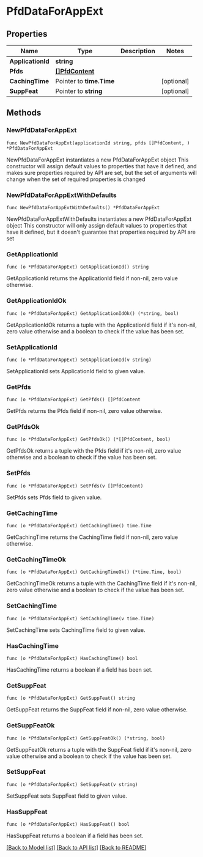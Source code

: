 # PfdDataForAppExt

## Properties

Name | Type | Description | Notes
------------ | ------------- | ------------- | -------------
**ApplicationId** | **string** |  | 
**Pfds** | [**[]PfdContent**](PfdContent.md) |  | 
**CachingTime** | Pointer to **time.Time** |  | [optional] 
**SuppFeat** | Pointer to **string** |  | [optional] 

## Methods

### NewPfdDataForAppExt

`func NewPfdDataForAppExt(applicationId string, pfds []PfdContent, ) *PfdDataForAppExt`

NewPfdDataForAppExt instantiates a new PfdDataForAppExt object
This constructor will assign default values to properties that have it defined,
and makes sure properties required by API are set, but the set of arguments
will change when the set of required properties is changed

### NewPfdDataForAppExtWithDefaults

`func NewPfdDataForAppExtWithDefaults() *PfdDataForAppExt`

NewPfdDataForAppExtWithDefaults instantiates a new PfdDataForAppExt object
This constructor will only assign default values to properties that have it defined,
but it doesn't guarantee that properties required by API are set

### GetApplicationId

`func (o *PfdDataForAppExt) GetApplicationId() string`

GetApplicationId returns the ApplicationId field if non-nil, zero value otherwise.

### GetApplicationIdOk

`func (o *PfdDataForAppExt) GetApplicationIdOk() (*string, bool)`

GetApplicationIdOk returns a tuple with the ApplicationId field if it's non-nil, zero value otherwise
and a boolean to check if the value has been set.

### SetApplicationId

`func (o *PfdDataForAppExt) SetApplicationId(v string)`

SetApplicationId sets ApplicationId field to given value.


### GetPfds

`func (o *PfdDataForAppExt) GetPfds() []PfdContent`

GetPfds returns the Pfds field if non-nil, zero value otherwise.

### GetPfdsOk

`func (o *PfdDataForAppExt) GetPfdsOk() (*[]PfdContent, bool)`

GetPfdsOk returns a tuple with the Pfds field if it's non-nil, zero value otherwise
and a boolean to check if the value has been set.

### SetPfds

`func (o *PfdDataForAppExt) SetPfds(v []PfdContent)`

SetPfds sets Pfds field to given value.


### GetCachingTime

`func (o *PfdDataForAppExt) GetCachingTime() time.Time`

GetCachingTime returns the CachingTime field if non-nil, zero value otherwise.

### GetCachingTimeOk

`func (o *PfdDataForAppExt) GetCachingTimeOk() (*time.Time, bool)`

GetCachingTimeOk returns a tuple with the CachingTime field if it's non-nil, zero value otherwise
and a boolean to check if the value has been set.

### SetCachingTime

`func (o *PfdDataForAppExt) SetCachingTime(v time.Time)`

SetCachingTime sets CachingTime field to given value.

### HasCachingTime

`func (o *PfdDataForAppExt) HasCachingTime() bool`

HasCachingTime returns a boolean if a field has been set.

### GetSuppFeat

`func (o *PfdDataForAppExt) GetSuppFeat() string`

GetSuppFeat returns the SuppFeat field if non-nil, zero value otherwise.

### GetSuppFeatOk

`func (o *PfdDataForAppExt) GetSuppFeatOk() (*string, bool)`

GetSuppFeatOk returns a tuple with the SuppFeat field if it's non-nil, zero value otherwise
and a boolean to check if the value has been set.

### SetSuppFeat

`func (o *PfdDataForAppExt) SetSuppFeat(v string)`

SetSuppFeat sets SuppFeat field to given value.

### HasSuppFeat

`func (o *PfdDataForAppExt) HasSuppFeat() bool`

HasSuppFeat returns a boolean if a field has been set.


[[Back to Model list]](../README.md#documentation-for-models) [[Back to API list]](../README.md#documentation-for-api-endpoints) [[Back to README]](../README.md)


